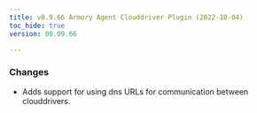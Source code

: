 ```yaml
---
title: v0.9.66 Armory Agent Clouddriver Plugin (2022-10-04)
toc_hide: true
version: 00.09.66

---
```


### Changes
- Adds support for using dns URLs for communication between clouddrivers.

